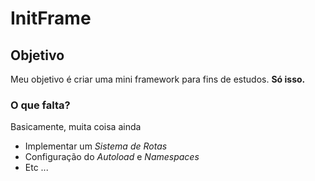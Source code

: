 # InitFrame

## Objetivo

Meu objetivo é criar uma mini framework para fins de estudos. **Só isso.**

### O que falta?

Basicamente, muita coisa ainda
* Implementar um *Sistema de Rotas*
* Configuração do *Autoload* e *Namespaces*
* Etc ...